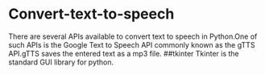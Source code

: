 # Convert-text-to-speech
There are several APIs available to convert text to speech in Python.One of such APIs is the Google Text to Speech API commonly known as the gTTS API.gTTS saves the entered text as a mp3 file.
##tkinter
Tkinter is the standard GUI library for python.
